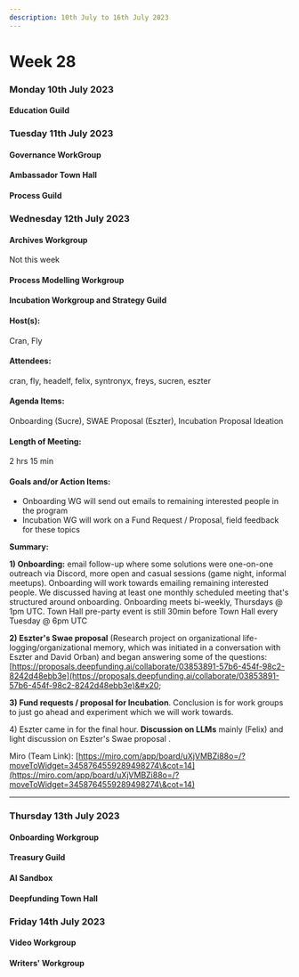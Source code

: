 ```yaml
---
description: 10th July to 16th July 2023
---
```


# Week 28

### Monday 10th July 2023 <a href="#docs-internal-guid-2fd8f533-7fff-aecb-8836-bf1d7e1e0a73" id="docs-internal-guid-2fd8f533-7fff-aecb-8836-bf1d7e1e0a73"></a>

#### Education Guild

### Tuesday 11th July 2023

#### Governance WorkGroup

#### Ambassador Town Hall

#### Process Guild

### Wednesday 12th July 2023

#### Archives Workgroup

Not this week

#### Process Modelling Workgroup

#### Incubation Workgroup and Strategy Guild

#### Host(s):&#x20;

Cran, Fly&#x20;

#### Attendees:&#x20;

cran, fly, headelf, felix, syntronyx, freys, sucren, eszter&#x20;

#### Agenda Items:&#x20;

Onboarding (Sucre), SWAE Proposal (Eszter), Incubation Proposal Ideation

#### **Length of Meeting:**&#x20;

2 hrs 15 min&#x20;

#### Goals and/or Action Items:&#x20;

* Onboarding WG will send out emails to remaining interested people in the program
* Incubation WG will work on a Fund Request / Proposal, field feedback for these topics&#x20;

**Summary:**&#x20;

**1) Onboarding:** email follow-up where some solutions were one-on-one outreach via Discord, more open and casual sessions (game night, informal meetups). Onboarding will work towards emailing remaining interested people. We discussed having at least one monthly scheduled meeting that's structured around onboarding. Onboarding meets bi-weekly, Thursdays @ 1pm UTC. Town Hall pre-party event is still 30min before Town Hall every Tuesday @ 6pm UTC&#x20;

**2) Eszter's Swae proposal** (Research project on organizational life-logging/organizational memory, which was initiated in a conversation with Eszter and David Orban) and began answering some of the questions: [https://proposals.deepfunding.ai/collaborate/03853891-57b6-454f-98c2-8242d48ebb3e](https://proposals.deepfunding.ai/collaborate/03853891-57b6-454f-98c2-8242d48ebb3e)&#x20;

**3) Fund requests / proposal for Incubation**. Conclusion is for work groups to just go ahead and experiment which we will work towards.&#x20;

4\) Eszter came in for the final hour. **Discussion on LLMs** mainly (Felix) and light discussion on Eszter's Swae proposal .

Miro (Team Link): [https://miro.com/app/board/uXjVMBZi88o=/?moveToWidget=3458764559289498274\&cot=14](https://miro.com/app/board/uXjVMBZi88o=/?moveToWidget=3458764559289498274\&cot=14)

***

### Thursday 13th July 2023

#### Onboarding Workgroup

#### Treasury Guild

#### AI Sandbox

#### Deepfunding Town Hall

### Friday 14th July 2023

#### Video Workgroup

#### Writers' Workgroup
